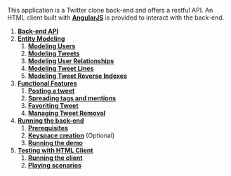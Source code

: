 This application is a Twitter clone back-end and offers a restful API. An HTML client built with **[AngularJS]** is provided to interact with the back-end.

1. **[Back-end API]**
2. **[Entity Modeling]**
    1. **[Modeling Users]**
    2. **[Modeling Tweets]**
    3. **[Modeling User Relationships]**
    4. **[Modeling Tweet Lines]**
    5. **[Modeling Tweet Reverse Indexes]**
3. **[Functional Features]**
    1. **[Posting a tweet]**
    2. **[Spreading tags and mentions]**
    3. **[Favoriting Tweet]**
    4. **[Managing Tweet Removal]**
4. **[Running the back-end]**
    1. **[Prerequisites]**
    2. **[Keyspace creation]** (Optional)
    2. **[Running the demo]**
5. **[Testing with HTML Client]**
    1. **[Running the client]**
    2. **[Playing scenarios]**


[Twitter Demo]: https://github.com/doanduyhai/Achilles-Twitter-Demo/
[Clustered Entity]: https://github.com/doanduyhai/Achilles/wiki/Entity-Mapping#clustered-entity
[Value-less Entity]: https://github.com/doanduyhai/Achilles/wiki/Entity-Mapping#value-less-entity
[Counters]: https://github.com/doanduyhai/Achilles/wiki/Counters
[AngularJS]: http://angularjs.org/
[Back-end API]: https://github.com/doanduyhai/Achilles/wiki/Twitter-Demo-API
[Entity Modeling]: https://github.com/doanduyhai/Achilles/wiki/Twitter-Demo-Entity-Modeling
[Modeling Users]: https://github.com/doanduyhai/Achilles/wiki/Twitter-Demo-Entity-Modeling#modeling-users
[Modeling Tweets]: https://github.com/doanduyhai/Achilles/wiki/Twitter-Demo-Entity-Modeling#modeling-tweets
[Modeling User Relationships]: https://github.com/doanduyhai/Achilles/wiki/Twitter-Demo-Entity-Modeling#modeling-user-relationships
[Modeling Tweet Lines]: https://github.com/doanduyhai/Achilles/wiki/Twitter-Demo-Entity-Modeling#modeling-tweet-lines
[Modeling Tweet Reverse Indexes]: https://github.com/doanduyhai/Achilles/wiki/Twitter-Demo-Entity-Modeling#modeling-tweet-reverse-indexes
[Functional Features]: https://github.com/doanduyhai/Achilles/wiki/Twitter-Demo-Features
[Posting a tweet]: https://github.com/doanduyhai/Achilles/wiki/Twitter-Demo-Features#posting-a-tweet
[Spreading tags and mentions]: https://github.com/doanduyhai/Achilles/wiki/Twitter-Demo-Features#spreading-tags-and-mentions
[Favoriting Tweet]: https://github.com/doanduyhai/Achilles/wiki/Twitter-Demo-Features#favoriting-a-tweet
[Managing Tweet Removal]: https://github.com/doanduyhai/Achilles/wiki/Twitter-Demo-Features#managing-tweet-removal
[Running the back-end]: https://github.com/doanduyhai/Achilles/wiki/Twitter-Demo-Running
[Prerequisites]: https://github.com/doanduyhai/Achilles/wiki/Twitter-Demo-Running#prerequisites
[Keyspace creation]: https://github.com/doanduyhai/Achilles/wiki/Twitter-Demo-Running#keyspace-creation
[Running the demo]: https://github.com/doanduyhai/Achilles/wiki/Twitter-Demo-Running#running-the-demo
[Testing with HTML Client]: https://github.com/doanduyhai/Achilles/wiki/Twitter-Demo-HTML-Client
[Running the client]: https://github.com/doanduyhai/Achilles/wiki/Twitter-Demo-HTML-Client#running-the-client
[Playing scenarios]: https://github.com/doanduyhai/Achilles/wiki/Twitter-Demo-HTML-Client#playing-scenarios

